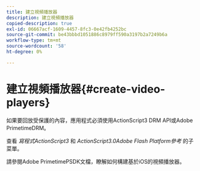 ```yaml
---
title: 建立視頻播放器
description: 建立視頻播放器
copied-description: true
exl-id: 06667acf-1609-4457-8fc3-0e42fb4252bc
source-git-commit: be43bbbd1051886c8979ff590a3197b2a7249b6a
workflow-type: tm+mt
source-wordcount: '58'
ht-degree: 0%

---
```


# 建立視頻播放器{#create-video-players}

如果要回放受保護的內容，應用程式必須使用ActionScript3 DRM API或Adobe PrimetimeDRM。

查看 *寫程式ActionScript3* 和 *ActionScript3.0Adobe Flash Platform參考* 的子菜單。

請參閱Adobe PrimetimePSDK文檔，瞭解如何構建基於iOS的視頻播放器。
